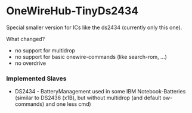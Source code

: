 OneWireHub-TinyDs2434
==========

Special smaller version for ICs like the ds2434 (currently only this one). 

What changed? 

- no support for multidrop
- no support for basic onewire-commands (like search-rom, ...)
- no overdrive

### Implemented Slaves

- DS2434 - BatteryManagement used in some IBM Notebook-Batteries (similar to DS2436 (x1B), but without multidrop (and default ow-commands) and one less cmd)
